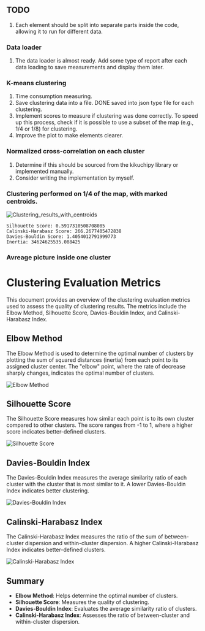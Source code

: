 ## TODO
1. Each element should be split into separate parts inside the code, allowing it to run for different data.

### Data loader
1. The data loader is almost ready. Add some type of report after each data loading to save measurements and display them later.

### K-means clustering
1. Time consumption measuring. 
2. Save clustering data into a file. DONE saved into json type file for each clustering. 
3. Implement scores to measure if clustering was done correctly. To speed up this process, check if it is possible to use a subset of the map (e.g., 1/4 or 1/8) for clustering. 
4. Improve the plot to make elements clearer.

### Normalized cross-correlation on each cluster
1. Determine if this should be sourced from the kikuchipy library or implemented manually.
2. Consider writing the implementation by myself.

### Clustering performed on 1/4 of the map, with marked centroids.
    
![Clustering_results_with_centroids](/EBSD_analyze_app/final_pictures&data/centroids_map.png)
    
    
    
    Silhouette Score: 0.5917310508708085
    Calinski-Harabasz Score: 266.2677405472838
    Davies-Bouldin Score: 1.4054012791999773
    Inertia: 34624625535.088425




### Avreage picture inside one cluster 

# Clustering Evaluation Metrics

This document provides an overview of the clustering evaluation metrics used to assess the quality of clustering results. The metrics include the Elbow Method, Silhouette Score, Davies-Bouldin Index, and Calinski-Harabasz Index.

## Elbow Method

The Elbow Method is used to determine the optimal number of clusters by plotting the sum of squared distances (inertia) from each point to its assigned cluster center. The "elbow" point, where the rate of decrease sharply changes, indicates the optimal number of clusters.

![Elbow Method](EBSD_analyze_app/final_pictures&data/6bOEHyGv.jpg)

## Silhouette Score

The Silhouette Score measures how similar each point is to its own cluster compared to other clusters. The score ranges from -1 to 1, where a higher score indicates better-defined clusters.

![Silhouette Score](/EBSD_analyze_app/final_pictures&data/silhouette_score.svg)

## Davies-Bouldin Index

The Davies-Bouldin Index measures the average similarity ratio of each cluster with the cluster that is most similar to it. A lower Davies-Bouldin Index indicates better clustering.

![Davies-Bouldin Index](/EBSD_analyze_app/final_pictures&data/davies_bouldin_score.svg)

## Calinski-Harabasz Index

The Calinski-Harabasz Index measures the ratio of the sum of between-cluster dispersion and within-cluster dispersion. A higher Calinski-Harabasz Index indicates better-defined clusters.

![Calinski-Harabasz Index](/EBSD_analyze_app/final_pictures&data/calinski_harabasz_index.svg)

## Summary

- **Elbow Method**: Helps determine the optimal number of clusters.
- **Silhouette Score**: Measures the quality of clustering.
- **Davies-Bouldin Index**: Evaluates the average similarity ratio of clusters.
- **Calinski-Harabasz Index**: Assesses the ratio of between-cluster and within-cluster dispersion.

